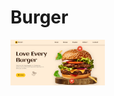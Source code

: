 # Burger
<a href="https://rupeshraj95.github.io/Burger/"><img src="./frontpage.png" width="30%"></a>

